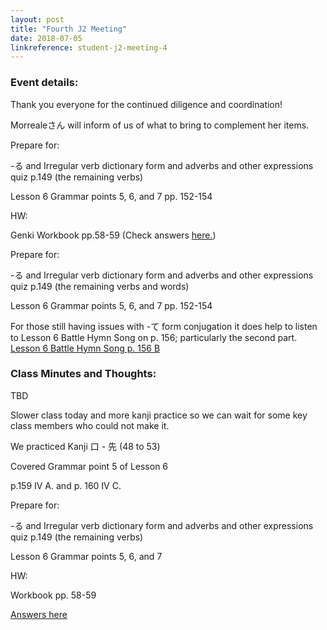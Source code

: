 ```yaml
---
layout: post
title: "Fourth J2 Meeting"
date: 2018-07-05
linkreference: student-j2-meeting-4
---
```


### Event details:

Thank you everyone for the continued diligence and coordination!

Morrealeさん will inform of us of what to bring to complement her items.

Prepare for:

-る and Irregular verb dictionary form and adverbs and other expressions quiz p.149 (the remaining verbs)

Lesson 6 Grammar points 5, 6, and 7 pp. 152-154

HW:

Genki Workbook pp.58-59 (Check answers [here.](https://trantom.github.io/sawada-sensei-no-ato/assets/files/genki-workbook-p58-59-answers.pdf))

Prepare for:

-る and Irregular verb dictionary form and adverbs and other expressions quiz p.149 (the remaining verbs and words)

Lesson 6 Grammar points 5, 6, and 7 pp. 152-154

For those still having issues with -て form conjugation it does help to listen to Lesson 6 Battle Hymn Song on p. 156; particularly the second part.
[Lesson 6 Battle Hymn Song p. 156 B](https://www.youtube.com/watch?v=-s0ZRSpZMWI)

### Class Minutes and Thoughts:

TBD

Slower class today and more kanji practice so we can wait for some key class members who could not make it.

We practiced Kanji 口 - 先 (48 to 53)

Covered Grammar point 5 of Lesson 6

p.159 IV A. and p. 160 IV C.

Prepare for:

-る and Irregular verb dictionary form and adverbs and other expressions quiz p.149 (the remaining verbs)

Lesson 6 Grammar points 5, 6, and 7

HW:

Workbook pp. 58-59

[Answers here](https://trantom.github.io/sawada-sensei-no-ato/downloads/)
